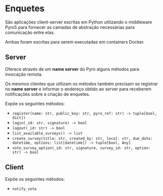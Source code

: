 # Enquetes

São aplicações client-server escritas em Python utilizando o middleware Pyro5
para fornecer as camadas de abstração necessárias para comunicação entre elas.

Ambas foram escritas para serem executadas em containers Docker.

## Server

Oferece através de um **name server** do Pyro alguns métodos para invocação
remota.

Os mesmos clientes que utilizam os métodos também precisam se registrar no
**name server** e informar o endereço obtido ao server para receberem
notificações sobre a criação de enquetes.

Expõe os seguintes métodos:
* `register(name: str, public_key: str, pyro_ref: str) -> tuple[bool, dict])`
* `login(_id: str, signature) -> bool`
* `logout(_id: str) -> bool`
* `list_available_surveys() -> list`
* `create_survey(title: str, created_by: str, local: str, due_date: datetime, options: list[datetime]) -> tuple[bool, Any]`
* `vote_survey_option(_id: str, signature, survey_id: str, option: str) -> bool`

## Client

Expõe os seguintes métodos:
* `notify_vote`
